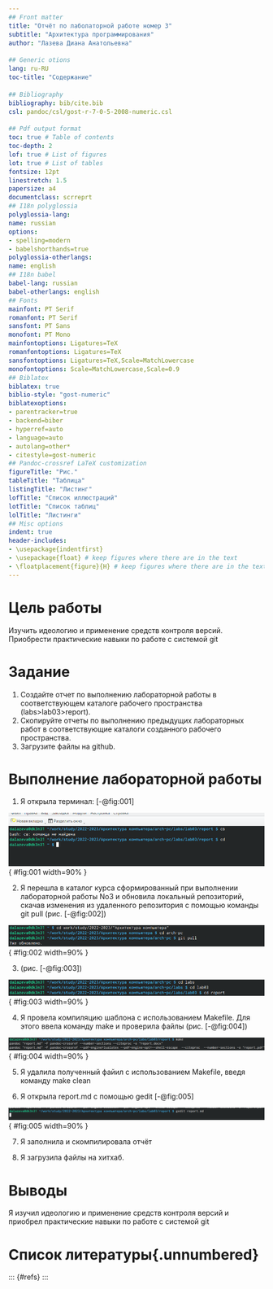 ```yaml
---
## Front matter
title: "Отчёт по лаболаторной работе номер 3"
subtitle: "Архитектура программирования"
author: "Лазева Диана Анатольевна"

## Generic otions
lang: ru-RU
toc-title: "Содержание"

## Bibliography
bibliography: bib/cite.bib
csl: pandoc/csl/gost-r-7-0-5-2008-numeric.csl

## Pdf output format
toc: true # Table of contents
toc-depth: 2
lof: true # List of figures
lot: true # List of tables
fontsize: 12pt
linestretch: 1.5
papersize: a4
documentclass: scrreprt
## I18n polyglossia
polyglossia-lang:
name: russian
options:
- spelling=modern
- babelshorthands=true
polyglossia-otherlangs:
name: english
## I18n babel
babel-lang: russian
babel-otherlangs: english
## Fonts
mainfont: PT Serif
romanfont: PT Serif
sansfont: PT Sans
monofont: PT Mono
mainfontoptions: Ligatures=TeX
romanfontoptions: Ligatures=TeX
sansfontoptions: Ligatures=TeX,Scale=MatchLowercase
monofontoptions: Scale=MatchLowercase,Scale=0.9
## Biblatex
biblatex: true
biblio-style: "gost-numeric"
biblatexoptions:
- parentracker=true
- backend=biber
- hyperref=auto
- language=auto
- autolang=other*
- citestyle=gost-numeric
## Pandoc-crossref LaTeX customization
figureTitle: "Рис."
tableTitle: "Таблица"
listingTitle: "Листинг"
lofTitle: "Список иллюстраций"
lotTitle: "Список таблиц"
lolTitle: "Листинги"
## Misc options
indent: true
header-includes:
- \usepackage{indentfirst}
- \usepackage{float} # keep figures where there are in the text
- \floatplacement{figure}{H} # keep figures where there are in the text
---
```


# Цель работы

Изучить идеологию и применение средств контроля версий. Приобрести практические навыки по работе с системой git

# Задание

1. Создайте отчет по выполнению лабораторной работы в соответствующем
каталоге рабочего пространства (labs>lab03>report).
2. Скопируйте отчеты по выполнению предыдущих лабораторных работ в
соответствующие каталоги созданного рабочего пространства.
3. Загрузите файлы на github.

# Выполнение лабораторной работы

1. Я открыла терминал: [-@fig:001]

![терминал](image/1.png){ #fig:001 width=90% }

2. Я перешла в каталог курса сформированный при выполнении лабораторной работы No3 и обновила локальный репозиторий, скачав изменения из удаленного репозитория с помощью команды git pull (рис. [-@fig:002])

![терминал](image/2.png){ #fig:002 width=90% }


3.  (рис. [-@fig:003])

![терминал](image/3.png){ #fig:003 width=90% }

4. Я провела компиляцию шаблона с использованием Makefile. Для этого ввела команду make и проверила файлы (рис. [-@fig:004])

![терминал](image/4.png){ #fig:004 width=90% }

5. Я удалила полученный файил с использованием Makefile, введя команду make clean 

6. Я открыла report.md с помощью gedit [-@fig:005]

![терминал](image/5.png){ #fig:005 width=90% }

7. Я заполнила и скомпилировала отчёт

8. Я загрузила файлы на хитхаб. 

# Выводы

Я изучил идеологию и применение средств контроля версий и приобрел практические навыки по работе с системой git

# Список литературы{.unnumbered}

::: {#refs}
:::
